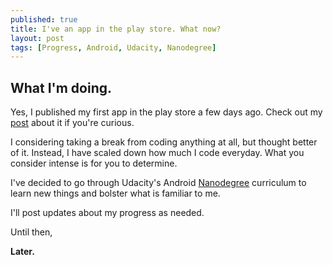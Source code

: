 ```yaml
---
published: true
title: I've an app in the play store. What now?
layout: post
tags: [Progress, Android, Udacity, Nanodegree]
---
```

## What I'm doing.

Yes, I published my first app in the play store a few days ago. Check out my [post](http://www.dymmyd.com/2015/08/18/capstone-project-color-words.html) about it if you're curious.

I considering taking a break from coding anything at all, but thought better of it. Instead, I have scaled down how much I code everyday. What you consider intense is for you to determine.

I've decided to go through Udacity's Android [Nanodegree](https://www.udacity.com/course/android-developer-nanodegree--nd801) curriculum to learn new things and bolster what is familiar to me. 

I'll post updates about my progress as needed.

Until then, 

**Later.**